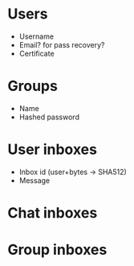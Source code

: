 # Users
- Username
- Email? for pass recovery?
- Certificate
# Groups
- Name
- Hashed password
# User inboxes
- Inbox id (user+bytes &rarr; SHA512)
- Message
# Chat inboxes

# Group inboxes
